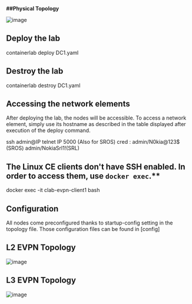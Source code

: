 **##Physical Topology**

![image](https://github.com/Kunal1794/srl/assets/54974430/70226a36-ed39-4c8d-afce-d2e1f3d33082)

## Deploy the lab
containerlab deploy DC1.yaml

## Destroy the lab
containerlab destroy DC1.yaml

## Accessing the network elements
After deploying the lab, the nodes will be accessible. To access a network element, simply use its hostname as described in the table displayed after execution of the deploy command.

ssh admin@IP
telnet IP 5000 (Also for SROS)
cred : admin/N0kia@123$ (SROS) admin/NokiaSrl1!(SRL)

## The Linux CE clients don't have SSH enabled. In order to access them, use `docker exec`.**

docker exec -it clab-evpn-client1 bash

## Configuration
All nodes come preconfigured thanks to startup-config setting in the topology file. Those configuration files can be found in [config]

## L2 EVPN Topology

![image](https://github.com/Kunal1794/srl/assets/54974430/f1e8d44f-97f8-466d-ae2b-f5d8df98bac8)

## L3 EVPN Topology

![image](https://github.com/Kunal1794/srl/assets/54974430/084cf2f0-470c-40dc-a1ae-9547ae1cd76e)


